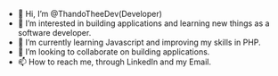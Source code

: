 - 👋 Hi, I’m @ThandoTheeDev(Developer)
- 👀 I’m interested in building applications and learning new things as a software developer.
- 🌱 I’m currently learning Javascript and improving my skills in PHP.
- 💞️ I’m looking to collaborate on building applications.
- 📫 How to reach me, through LinkedIn and my Email.

<!---
ThandoTheeDev/ThandoTheeDev is a ✨ special ✨ repository because its `README.md` (this file) appears on your GitHub profile.
You can click the Preview link to take a look at your changes.
--->
